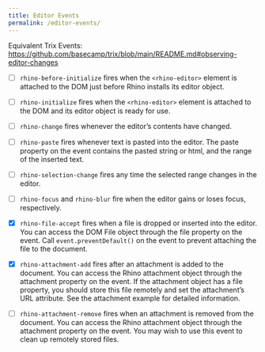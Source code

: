 ```yaml
---
title: Editor Events
permalink: /editor-events/
---
```


Equivalent Trix Events: https://github.com/basecamp/trix/blob/main/README.md#observing-editor-changes


- [ ] `rhino-before-initialize` fires when the `<rhino-editor>` element is attached to the DOM just before Rhino installs its editor object.

- [ ] `rhino-initialize` fires when the `<rhino-editor>` element is attached to the DOM and its editor object is ready for use.

- [ ] `rhino-change` fires whenever the editor’s contents have changed.

- [ ] `rhino-paste` fires whenever text is pasted into the editor. The paste property on the event contains the pasted string or html, and the range of the inserted text.

- [ ] `rhino-selection-change` fires any time the selected range changes in the editor.

- [ ] `rhino-focus` and `rhino-blur` fire when the editor gains or loses focus, respectively.

- [x] `rhino-file-accept` fires when a file is dropped or inserted into the editor. You can access the DOM File object through the file property on the event. Call `event.preventDefault()` on the event to prevent attaching the file to the document.

- [x] `rhino-attachment-add` fires after an attachment is added to the document. You can access the Rhino attachment object through the attachment property on the event. If the attachment object has a file property, you should store this file remotely and set the attachment’s URL attribute. See the attachment example for detailed information.

- [ ] `rhino-attachment-remove` fires when an attachment is removed from the document. You can access the Rhino attachment object through the attachment property on the event. You may wish to use this event to clean up remotely stored files.

